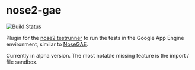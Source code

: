 nose2-gae
=========
[![Build Status](https://travis-ci.org/udacity/nose2-gae.svg?branch=master)](https://travis-ci.org/udacity/nose2-gae)

Plugin for the [nose2 testrunner](https://nose2.readthedocs.org/en/latest/) to run the tests in the Google App Engine environment,
similar to [NoseGAE](https://github.com/Trii/NoseGAE).

Currently in alpha version. The most notable missing feature is the import / file sandbox.


